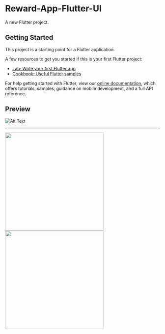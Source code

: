 # Reward-App-Flutter-UI

A new Flutter project.

## Getting Started

This project is a starting point for a Flutter application.

A few resources to get you started if this is your first Flutter project:

- [Lab: Write your first Flutter app](https://flutter.dev/docs/get-started/codelab)
- [Cookbook: Useful Flutter samples](https://flutter.dev/docs/cookbook)

For help getting started with Flutter, view our
[online documentation](https://flutter.dev/docs), which offers tutorials,
samples, guidance on mobile development, and a full API reference.

## Preview

![Alt Text](https://github.com/shiburagi/Reward-App-Flutter-UI/blob/master/preview/gif1.gif?raw=true)

---

<div>
<img src="https://github.com/shiburagi/Reward-App-Flutter-UI/blob/master/preview/image1.png?raw=true?raw=true" width="320px"/>
  
<img src="https://github.com/shiburagi/Reward-App-Flutter-UI/blob/master/preview/image2.png?raw=true?raw=true" width="320px"/>

</div>
